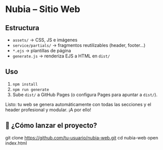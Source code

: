 # Nubia – Sitio Web

## Estructura

- `assets/` → CSS, JS e imágenes
- `service/partials/` → fragmentos reutilizables (header, footer…)
- `*.ejs` → plantillas de página
- `generate.js` → renderiza EJS a HTML en `dist/`

## Uso

1. `npm install`
2. `npm run generate`
3. Sube `dist/` a GitHub Pages (o configura Pages para apuntar a `dist/`).

Listo: tu web se genera automáticamente con todas las secciones y el header profesional y modular. ¡A por ello!


## 🚀 ¿Cómo lanzar el proyecto?

git clone https://github.com/tu-usuario/nubia-web.git
cd nubia-web
open index.html

